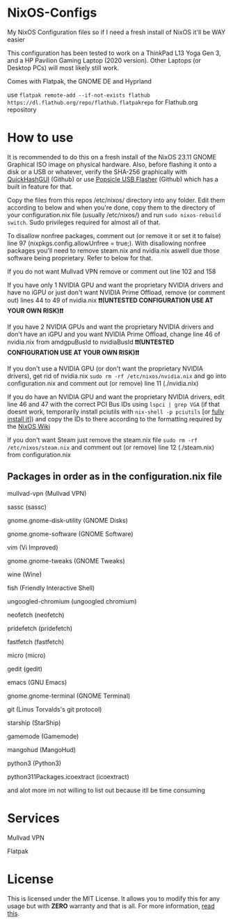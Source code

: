 # NixOS-Configs

My NixOS Configuration files so if I need a fresh install of NixOS it'll be WAY easier

This configuration has been tested to work on a ThinkPad L13 Yoga Gen 3, and a HP Pavilion Gaming Laptop (2020 version). Other Laptops (or Desktop PCs) will most likely still work.

Comes with Flatpak, the GNOME DE and Hyprland

use `flatpak remote-add --if-not-exists flathub https://dl.flathub.org/repo/flathub.flatpakrepo` for Flathub.org repository

# How to use
It is recommended to do this on a fresh install of the NixOS 23.11 GNOME Graphical ISO image on physical hardware. Also, before flashing it onto a disk or a USB or whatever, verify the SHA-256 graphically with [QuickHashGUI](https://github.com/tedsmith/quickhash) (Github) or use [Popsicle USB Flasher](https://github.com/pop-os/popsicle) (Github) which has a built in feature for that.

Copy the files from this repos /etc/nixos/ directory into any folder. Edit them according to below and when you're done, copy them to the directory of your configuration.nix file (usually /etc/nixos/) and run `sudo nixos-rebuild switch`. Sudo privileges required for almost all of that.

To disallow nonfree packages, comment out (or remove it or set it to false) line 97 (nixpkgs.config.allowUnfree = true;). With disallowing nonfree packages you'll need to remove steam.nix and nvidia.nix aswell due those software being proprietary. Refer to below for that.

If you do not want Mullvad VPN remove or comment out line 102 and 158

If you have only 1 NVIDIA GPU and want the proprietary NVIDIA drivers and have no iGPU or just don't want NVIDIA Prime Offload, remove (or comment out) lines 44 to 49 of nvidia.nix **❗❗(UNTESTED CONFIGURATION USE AT YOUR OWN RISK)❗❗**

If you have 2 NVIDIA GPUs and want the proprietary NVIDIA drivers and don't have an iGPU and you want NVIDIA Prime Offload, change line 46 of nvidia.nix from amdgpuBusId to nvidiaBusId **❗❗(UNTESTED CONFIGURATION USE AT YOUR OWN RISK)❗❗**

If you don't use a NVIDIA GPU (or don't want the proprietary NVIDIA drivers), get rid of nvidia.nix `sudo rm -rf /etc/nixos/nvidia.nix` and go into configuration.nix and comment out (or remove) line 11 (./nvidia.nix) 

If you do have an NVIDIA GPU and want the proprietary NVIDIA drivers, edit line 46 and 47 with the correct PCI Bus IDs using `lspci | grep VGA` (if that doesnt work, temporarily install pciutils with `nix-shell -p pciutils` [or [fully install it](https://search.nixos.org/packages?channel=23.11&show=pciutils&from=0&size=50&sort=relevance&type=packages&query=pciutils)]) and copy the IDs to there according to the formatting required by the [NixOS Wiki](https://nixos.wiki/wiki/Nvidia)

If you don't want Steam just remove the steam.nix file `sudo rm -rf /etc/nixos/steam.nix` and comment out (or remove) line 12 (./steam.nix) from configuration.nix
## Packages in order as in the configuration.nix file
mullvad-vpn (Mullvad VPN)

sassc (sassc)

gnome.gnome-disk-utility (GNOME Disks)

gnome.gnome-software (GNOME Software)

vim (Vi Improved)

gnome.gnome-tweaks (GNOME Tweaks)

wine (Wine)

fish (Friendly Interactive Shell)

ungoogled-chromium (ungoogled chromium)

neofetch (neofetch)

pridefetch (pridefetch)

fastfetch (fastfetch)

micro (micro)

gedit (gedit)

emacs (GNU Emacs)

gnome.gnome-terminal (GNOME Terminal)

git (Linus Torvalds's git protocol)

starship (StarShip)

gamemode (Gamemode)

mangohud (MangoHud)

python3 (Python3)

python311Packages.icoextract (icoextract)

and alot more im not willing to list out because itll be time consuming

# Services
Mullvad VPN

Flatpak

# License
This is licensed under the MIT License. It allows you to modify this for any usage but with **ZERO** warranty and that is all. For more information, [read this](https://github.com/fortunef/NixOS-Configs/blob/main/LICENSE).
